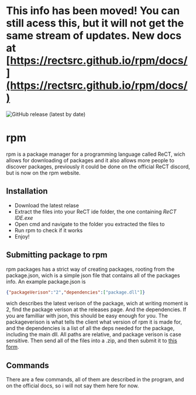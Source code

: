 # This info has been moved! You can still acess this, but it will not get the same stream of updates. New docs at [https://rectsrc.github.io/rpm/docs/](https://rectsrc.github.io/rpm/docs/)
![GitHub release (latest by date)](https://img.shields.io/github/downloads/RectSrc/rpm/latest/total)
# rpm
rpm is a package manager for a programming language called ReCT, wich allows for downloading of packages and it also allows more people to discover packages, previously it could be done on the official ReCT discord, but is now on the rpm website.
## Installation
* Download the latest relase
* Extract the files into your ReCT ide folder, the one containing *ReCT IDE.exe*
* Open cmd and navigate to the folder you extracted the files to
* Run rpm to check if it works
* Enjoy!
## Submitting package to rpm
rpm packages has a strict way of creating packages, rooting from the package.json, wich is a simple json file that contains all of the packages info. An example package.json is
```json
{"packageVerison":"2","dependencies":["package.dll"]}
```
wich describes the latest verison of the package, wich at writing moment is 2, find the package verison at the releases page.
And the dependencies. If you are familliar with json, this should be easy enough for you. The packageverison is what tells the client what version of rpm it is made for, and the dependencies is a list of all the deps needed for the package, including the main dll. All paths are relative, and package verison is case sensitive.
Then send all of the files into a .zip, and then submit it to [this form](https://forms.gle/gi1LFZrCmXn5aeFK8).
## Commands
There are a few commands, all of them are described in the program, and on the official docs, so i will not say them here for now.
